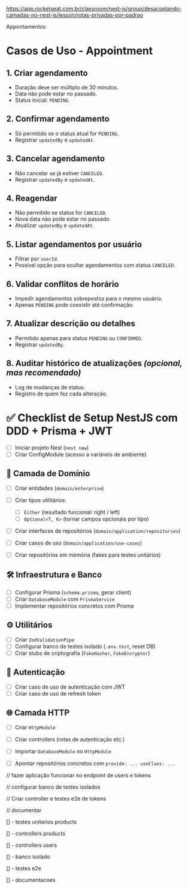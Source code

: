 https://app.rocketseat.com.br/classroom/nest-js/group/desacoplando-camadas-no-nest-js/lesson/rotas-privadas-por-padrao


Appontamentos
# Casos de Uso - Appointment

## 1. Criar agendamento
- Duração deve ser múltiplo de 30 minutos.
- Data não pode estar no passado.
- Status inicial: `PENDING`.

## 2. Confirmar agendamento
- Só permitido se o status atual for `PENDING`.
- Registrar `updatedBy` e `updatedAt`.

## 3. Cancelar agendamento
- Não cancelar se já estiver `CANCELED`.
- Registrar `updatedBy` e `updatedAt`.

## 4. Reagendar
- Não permitido se status for `CANCELED`.
- Nova data não pode estar no passado.
- Atualizar `updatedBy` e `updatedAt`.

## 5. Listar agendamentos por usuário
- Filtrar por `userId`.
- Possível opção para ocultar agendamentos com status `CANCELED`.

## 6. Validar conflitos de horário
- Impedir agendamentos sobrepostos para o mesmo usuário.
- Apenas `PENDING` pode coexistir até confirmação.

## 7. Atualizar descrição ou detalhes
- Permitido apenas para status `PENDING` ou `CONFIRMED`.
- Registrar `updatedBy`.

## 8. Auditar histórico de atualizações *(opcional, mas recomendado)*
- Log de mudanças de status.
- Registro de quem fez cada alteração.















# ✅ Checklist de Setup NestJS com DDD + Prisma + JWT

- [ ] Iniciar projeto Nest (`nest new`)
- [ ] Criar ConfigModule (acesso a variáveis de ambiente)

## 🧠 Camada de Domínio

- [ ] Criar entidades (`domain/enterprise`)
- [ ] Criar tipos utilitários:
  - [ ] `Either` (resultado funcional: right / left)
  - [ ] `Optional<T, K>` (tornar campos opcionais por tipo)
- [ ] Criar interfaces de repositórios (`domain/application/repositories`)
- [ ] Criar casos de uso (`domain/application/use-cases`)
- [ ] Criar repositórios em memória (fakes para testes unitários)


## 🛠 Infraestrutura e Banco

- [ ] Configurar Prisma (`schema.prisma`, gerar client)
- [ ] Criar `DatabaseModule` com `PrismaService`
- [ ] Implementar repositórios concretos com Prisma

## ⚙️ Utilitários

- [ ] Criar `ZodValidationPipe`
- [ ] Configurar banco de testes isolado (`.env.test`, reset DB)
- [ ] Criar stubs de criptografia (`FakeHasher`, `FakeEncrypter`)

## 🔐 Autenticação

- [ ] Criar caso de uso de autenticação com JWT
- [ ] Criar caso de uso de refresh token

## 🌐 Camada HTTP

- [ ] Criar `HttpModule`
- [ ] Criar controllers (rotas de autenticação etc.)
- [ ] Importar `DatabaseModule` no `HttpModule`
- [ ] Apontar repositórios concretos com `provide: ... useClass: ...`


// fazer aplicação funcionar no endpoint de users e tokens

// configurar banco de testes isolados

// Criar controller e testes e2e de tokens

// documentar

[] - testes unitarios products

[] - controllers products

[] - controllers users

[] - banco isolado

[] - testes e2e

[] - documentacoes